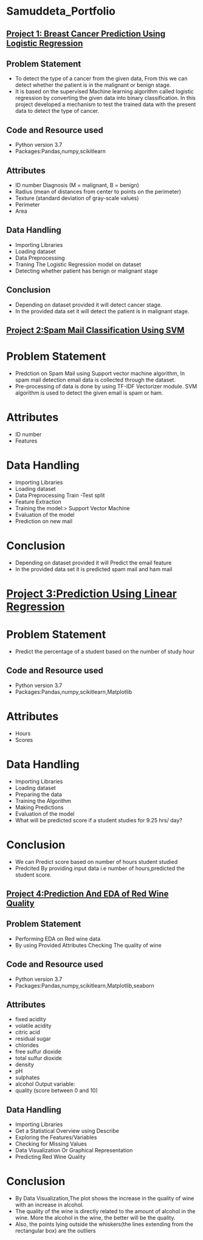 # Samuddeta_Portfolio

## [Project 1: Breast Cancer Prediction Using Logistic Regression](https://github.com/Samuddeta/Breast-Cancer-Prediction.git)
## Problem Statement 
* To detect the type of a cancer from the given data, From this we can detect whether the patient is in the malignant or benign stage.
* It is based on the supervised Machine learning algorithm called logistic regression by converting the given data into binary classification. In this project developed a mechanism to test the trained data with the present data to detect the type of cancer. 

## Code and Resource used 
* Python version 3.7 
* Packages:Pandas,numpy,scikitlearn 

## Attributes 
* ID number Diagnosis (M = malignant, B = benign) 
* Radius (mean of distances from center to points on the perimeter) 
* Texture (standard deviation of gray-scale values) 
* Perimeter
* Area

## Data Handling 
* Importing Libraries 
* Loading dataset 
* Data Preprocessing 
* Traning The Logistic Regression model on dataset 
* Detecting whether patient has benign or malignant stage

## Conclusion 
* Depending on dataset provided it will detect cancer stage.
* In the provided data set it will detect the patient is in malignant stage.


## [Project 2:Spam Mail Classification Using SVM](https://github.com/Samuddeta/Spam-ham-mail-prediction.git) 
# Problem Statement 
 * Predction on Spam Mail using Support vector machine algorithm, In spam mail detection email data is collected through the dataset. 
 * Pre-processing of data is done by using TF-IDF Vectorizer module. SVM algorithm is used to detect the given email is spam or ham.
 
# Attributes 
 * ID number 
 * Features
  
# Data Handling 
 * Importing Libraries 
 * Loading dataset 
 * Data Preprocessing Train -Test split 
 * Feature Extraction 
 * Training the model:> Support Vector Machine 
 * Evaluation of the model
 *  Prediction on new mail
 
# Conclusion 
 * Depending on dataset provided it will Predict the email feature 
 * In the provided data set it is predicted spam mail and ham mail


# [Project 3:Prediction Using Linear Regression]( https://github.com/Samuddeta/prediction-of-supervised-ML.git)
# Problem Statement 
* Predict the percentage of a student based on the number of study hour

## Code and Resource used 
* Python version 3.7 
* Packages:Pandas,numpy,scikitlearn,Matplotlib 

# Attributes 
 * Hours 
 * Scores
 
# Data Handling 
 * Importing Libraries 
 * Loading dataset 
 * Preparing the data
 * Training the Algorithm
 * Making Predictions
 * Evaluation of the model
 * What will be predicted score if a student studies for 9.25 hrs/ day?
 
# Conclusion 
 * We can Predict score based on number of hours student studied
 * Predcited By providing input data i.e number of hours,predicted the student score.


## [Project 4:Prediction And EDA of Red Wine Quality](https://github.com/Samuddeta/Red-wine-quality.git)
## Problem Statement 
* Performing EDA on Red wine data
* By using Provided Attributes Checking The quality of wine

## Code and Resource used 
* Python version 3.7 
* Packages:Pandas,numpy,scikitlearn,Matplotlib,seaborn

## Attributes 
 * fixed acidity
* volatile acidity
* citric acid
* residual sugar
* chlorides
* free sulfur dioxide
* total sulfur dioxide
* density
* pH
* sulphates
* alcohol Output variable:
* quality (score between 0 and 10)

## Data Handling 
* Importing Libraries
* Get a Statistical Overview using Describe
* Exploring the Features/Variables
* Checking for Missing Values
* Data Visualization Or Graphical Representation
* Predicting Red Wine Quality

# Conclusion

[](https://github.com/Samuddeta/Samuddeta_Portfolio/tree/main/images)

* By Data Visualization,The plot shows the increase in the quality of wine with an increase in alcohol. 
* The quality of the wine is directly related to the amount of alcohol in the wine. More the alcohol in the wine, the better will be the quality.
* Also, the points lying outside the whiskers(the lines extending from the rectangular box) are the outliers

